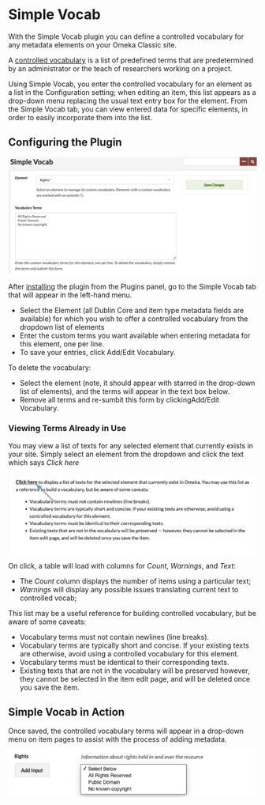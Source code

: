 # Simple Vocab

With the Simple Vocab plugin you can define a controlled vocabulary for any metadata elements on your Omeka Classic site.

A [controlled vocabulary](https://en.wikipedia.org/wiki/Controlled_vocabulary) is a list of predefined terms that are predetermined by an administrator or the teach of researchers working on a project.

Using Simple Vocab, you enter the controlled vocabulary for an element as a list in the Configuration setting; when editing an item, this list appears as a drop-down menu replacing the usual text entry box for the element. From the Simple Vocab tab, you can view entered data for specific elements, in order to easily incorporate them into the list.

## Configuring the Plugin

![Screenshot of the plugin configuration window](../doc_files/plugin_images/Simple_Vocab.png)

After [installing](../Admin/Adding_and_Managing_Plugins.md) the plugin from the Plugins panel, go to the Simple Vocab tab that will appear in the left-hand menu.

- Select the Element (all Dublin Core and item type metadata fields are available) for which you wish to offer a controlled vocabulary from the dropdown list of elements
-   Enter the custom terms you want available when entering metadata for this element, one per line. 
- To save your entries, click Add/Edit Vocabulary.

To delete the vocabulary:

- Select the element (note, it should appear with starred in the drop-down list of elements), and the terms will appear in the text box below. 
- Remove all terms and re-sumbit this form by clickingAdd/Edit Vocabulary.

### Viewing Terms Already in Use
You may view a list of texts for any selected element that currently exists in your site. Simply select an element from the dropdown and click the text which says *Click here*

![Arrow points to the “click here” text, and screen cap includes the table of existing input](../doc_files/plugin_images/simpleVocabDisplay.png)

On click, a table will load with columns for *Count*, *Warnings*, and *Text*:

- The *Count* column displays the number of items using a particular text; 
- *Warnings* will display any possible issues translating current text to controlled vocab;

This list may be a useful reference for building controlled vocabulary, but be aware of some caveats:

-   Vocabulary terms must not contain newlines (line breaks).
-   Vocabulary terms are typically short and concise. If your existing texts are otherwise, avoid using a controlled vocabulary for this element.
-   Vocabulary terms must be identical to their corresponding texts.
-   Existing texts that are not in the vocabulary will be preserved however, they cannot be selected in the item edit page, and will be deleted once you save the item.

## Simple Vocab in Action

Once saved, the controlled vocabulary terms will appear in a drop-down menu on item pages to assist with the process of adding metadata.

![Dropdown selector for the Rights element with options for Copyright, Creative Commons, and Public Domain](../doc_files/plugin_images/simpleVocabSelect.png)
